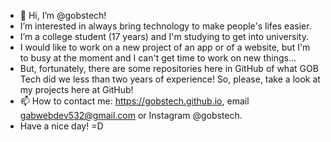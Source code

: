 - 👋 Hi, I’m @gobstech!
- I’m interested in always bring technology to make people's lifes easier.
- I’m a college student (17 years) and I'm studying to get into university.
- I would like to work on a new project of an app or of a website, but I'm to busy at the moment and I can't get time to work on new things...
- But, fortunately, there are some repositories here in GitHub of what GOB Tech did we less than two years of experience! So, please, take a look at my projects here at GitHub!
- 📫 How to contact me: https://gobstech.github.io, email gabwebdev532@gmail.com or Instagram @gobstech.
- Have a nice day! =D

<!---
gobstech/gobstech is a ✨ special ✨ repository because its `README.md` (this file) appears on your GitHub profile.
You can click the Preview link to take a look at your changes.
--->
